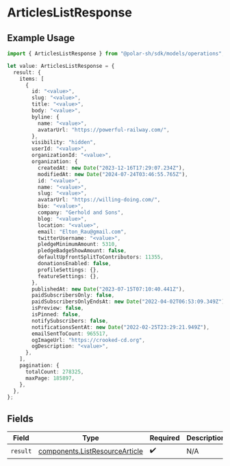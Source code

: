 # ArticlesListResponse

## Example Usage

```typescript
import { ArticlesListResponse } from "@polar-sh/sdk/models/operations";

let value: ArticlesListResponse = {
  result: {
    items: [
      {
        id: "<value>",
        slug: "<value>",
        title: "<value>",
        body: "<value>",
        byline: {
          name: "<value>",
          avatarUrl: "https://powerful-railway.com/",
        },
        visibility: "hidden",
        userId: "<value>",
        organizationId: "<value>",
        organization: {
          createdAt: new Date("2023-12-16T17:29:07.234Z"),
          modifiedAt: new Date("2024-07-24T03:46:55.765Z"),
          id: "<value>",
          name: "<value>",
          slug: "<value>",
          avatarUrl: "https://willing-doing.com/",
          bio: "<value>",
          company: "Gerhold and Sons",
          blog: "<value>",
          location: "<value>",
          email: "Elton_Rau@gmail.com",
          twitterUsername: "<value>",
          pledgeMinimumAmount: 5310,
          pledgeBadgeShowAmount: false,
          defaultUpfrontSplitToContributors: 11355,
          donationsEnabled: false,
          profileSettings: {},
          featureSettings: {},
        },
        publishedAt: new Date("2023-07-15T07:10:40.441Z"),
        paidSubscribersOnly: false,
        paidSubscribersOnlyEndsAt: new Date("2022-04-02T06:53:09.349Z"),
        isPreview: false,
        isPinned: false,
        notifySubscribers: false,
        notificationsSentAt: new Date("2022-02-25T23:29:21.949Z"),
        emailSentToCount: 965517,
        ogImageUrl: "https://crooked-cd.org",
        ogDescription: "<value>",
      },
    ],
    pagination: {
      totalCount: 278325,
      maxPage: 185897,
    },
  },
};
```

## Fields

| Field                                                                            | Type                                                                             | Required                                                                         | Description                                                                      |
| -------------------------------------------------------------------------------- | -------------------------------------------------------------------------------- | -------------------------------------------------------------------------------- | -------------------------------------------------------------------------------- |
| `result`                                                                         | [components.ListResourceArticle](../../models/components/listresourcearticle.md) | :heavy_check_mark:                                                               | N/A                                                                              |